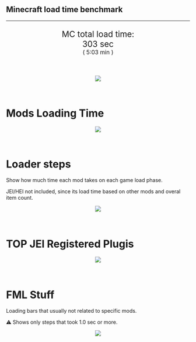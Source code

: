 ## Minecraft load time benchmark

---

<p align="center" style="font-size:160%;">
MC total load time:<br>
303 sec
<br>
<sup><sub>(
5:03 min
)</sub></sup>
</p>

<br>
<!--
Note for image scripts:
  - Newlines are ignored
  - This characters cant be used: +<"%#
-->
<p align="center">
<img src="https://quickchart.io/chart.png?w=400&h=60&c={
  type: 'horizontalBar',
  data: {
    datasets: [
        {label: 'Mixins\n', data: [34.00]},
        {label: 'Construction\n', data: [73.00]},
        {label: 'PreInit\n', data: [126.00]},
        {label: 'Init\n', data: [67.00]},
    ]
  },
  options: {
    layout: { padding: { top: 10 } },
    scales: {
      xAxes: [{display: false, stacked: true}],
      yAxes: [{display: false, stacked: true}],
    },
    elements: {rectangle: {borderWidth: 2}},
    legend: {display: false},
    plugins: {datalabels: {
      color: 'white',
      font: {
        family: 'Consolas',
      },
      formatter: (value, context) =>
        [context.dataset.label, value, 's'].join('')
    }},
    annotation: {
      clip: false,
      annotations: [{
          type: 'line',
          scaleID: 'x-axis-0',
          value: 34,
          borderColor: 'black',
          label: {
            content: 'Window appear',
            fontSize: 8,
            enabled: true,
            xPadding: 8, yPadding: 2,
            yAdjust: -20
          },
        }
      ]
    },
  }
}"/>
</p>

<br>

# Mods Loading Time

<p align="center">
<img src="https://quickchart.io/chart.png?w=400&h=300&c={
  type: 'outlabeledPie',
  options: {
    rotation: Math.PI,
    cutoutPercentage: 25,
    plugins: {
      legend: !1,
      outlabels: {
        stretch: 5,
        padding: 1,
        text: (v,i)=>[
          v.labels[v.dataIndex],' ',
          (v.percent*1000|0)/10,
          String.fromCharCode(37)].join('')
      }
    }
  },
  data: {...
`
436e17 11.23s Had Enough Items;
395E14  1.10s [JEI Ingredient Filter];
395E14  9.27s [JEI Plugins];
5161a8  7.15s CraftTweaker2;
8f304e  7.12s Astral Sorcery;
516fa8  6.46s Ender IO;
a651a8  5.17s IndustrialCraft 2;
813e81  5.07s OpenComputers;
6e5e17  4.92s Tinkers' Antique;
5E5014  3.00s [TCon Textures];
61176e  4.56s Ice and Fire;
cd922c  3.63s NuclearCraft;
6e175e  3.42s Recurrent Complex;
213664  3.17s Forestry;
306e8f  2.83s Custom Loading Screen;
8c2ccd  2.67s Immersive Engineering;
436e17  2.28s Integrated Dynamics;
ba3eb8  2.25s Cyclic;
216364  2.24s Thermal Expansion;
444444 35.85s 22 Other mods;
333333 50.09s 159 'Fast' mods (1.0s - 0.1s);
222222  7.69s 284 'Instant' mods (%3C 0.1s)
`
    .split(';').reduce((a, l) => {
      l.match(/(\w{6}) *(\d*\.\d*) ?s (.*)/s)
      .slice(1).map((a, i) => [[String.fromCharCode(35),a].join(''), a,
        a.length > 15 ? a.split(/(?%3C=.{9})\s(?=\S{5})/).join('\n') : a
      ][i])
      .forEach((s, i) =>
        [a.datasets[0].backgroundColor, a.datasets[0].data, a.labels][i].push(s)
      );
      return a
    }, {
      labels: [],
      datasets: [{
        backgroundColor: [],
        data: [],
        borderColor: 'rgba(22,22,22,0.3)',
        borderWidth: 1
      }]
    })
  }
}"/>
</p>

<br>

# Loader steps

Show how much time each mod takes on each game load phase.

JEI/HEI not included, since its load time based on other mods and overal item count.

<p align="center">
<img src="https://quickchart.io/chart.png?w=400&h=450&c={
  options: {
    scales: {
      xAxes: [{stacked: true}],
      yAxes: [{stacked: true}],
    },
    plugins: {
      datalabels: {
        anchor: 'end',
        align: 'top',
        color: 'white',
        backgroundColor: 'rgba(46, 140, 171, 0.6)',
        borderColor: 'rgba(41, 168, 194, 1.0)',
        borderWidth: 0.5,
        borderRadius: 3,
        padding: 0,
        font: {size:10},
        formatter: (v,ctx) =>
          ctx.datasetIndex!=ctx.chart.data.datasets.length-1 ? null
            : [((ctx.chart.data.datasets.reduce((a,b)=>a- -b.data[ctx.dataIndex],0)*10)|0)/10,'s'].join('')
      },
      colorschemes: {
        scheme: 'office.Damask6'
      }
    }
  },
  type: 'bar',
  data: {...(() => {
    let a = { labels: [], datasets: [] };
`
0: Construction;
1: Loading Resources;
2: PreInitialization;
3: Initialization;
4: InterModComms;
5: LoadComplete;
6: ModIdMapping;
7: Other
`
    .split(';')
      .map(l => l.match(/\d: (.*)/).slice(1))
      .forEach(([name]) => a.datasets.push({ label: name, data: [] }));
`
                                  0      1      2      3      4      5      6      7;
CraftTweaker2                 | 0.11| 0.00| 2.59| 4.40| 0.00| 0.05| 0.00| 0.00;
Astral Sorcery                | 0.22| 0.00| 4.70| 2.20| 0.00| 0.00| 0.00| 0.00;
Ender IO                      | 1.68| 0.01| 3.08| 0.27| 1.40| 0.00| 0.03| 0.00;
IndustrialCraft 2             | 0.81| 0.01| 3.61| 0.74| 0.00| 0.00| 0.00| 0.00;
OpenComputers                 | 0.15| 0.01| 1.71| 3.15| 0.05| 0.00| 0.00| 0.00;
Tinkers' Antique              | 1.07| 0.01| 0.11| 0.74| 0.00| 0.00| 0.00| 3.00;
Ice and Fire                  | 0.38| 0.01| 0.46| 3.72| 0.00| 0.00| 0.00| 0.00;
NuclearCraft                  | 0.05| 0.01| 2.65| 0.89| 0.00| 0.00| 0.03| 0.00;
Recurrent Complex             | 0.16| 0.01| 0.32| 2.92| 0.00| 0.00| 0.00| 0.00;
Forestry                      | 0.25| 0.01| 2.25| 0.67| 0.00| 0.00| 0.00| 0.00;
[Mod Average]                 | 0.07| 0.00| 0.16| 0.10| 0.00| 0.01| 0.00| 0.01
`
    .split(';').slice(1)
      .map(l => l.split('|').map(s => s.trim()))
      .forEach(([name, ...arr], i) => {
        a.labels.push(name);
        arr.forEach((v, j) => a.datasets[j].data[i] = v)
      }); return a
  })()}
}"/>
</p>

<br>

# TOP JEI Registered Plugis

<p align="center">
<img src="https://quickchart.io/chart.png?w=500&h=200&c={
  options: {
    elements: { rectangle: { borderWidth: 1 } },
    legend: false,
    scales: {
      yAxes: [{ ticks: { fontSize: 9, fontFamily: 'Verdana' }}],
    },
  },
  type: 'horizontalBar',
    data: {...(() => {
      let a = {
        labels: [], datasets: [{
          backgroundColor: 'rgba(0, 99, 132, 0.5)',
          borderColor: 'rgb(0, 99, 132)',
          data: []
        }]
      };
`
 1.71: li.cil.oc.integration.jei.ModPluginOpenComputers;
 1.38: jeresources.jei.JEIConfig;
 0.73: com.rwtema.extrautils2.crafting.jei.XUJEIPlugin;
 0.56: com.buuz135.industrial.jei.JEICustomPlugin;
 0.53: com.github.sokyranthedragon.mia.integrations.jer.JeiJerIntegration$1;
 0.52: mezz.jei.plugins.vanilla.VanillaPlugin;
 0.49: crazypants.enderio.machines.integration.jei.MachinesPlugin;
 0.41: ic2.jeiIntegration.SubModule;
 0.35: knightminer.tcomplement.plugin.jei.JEIPlugin;
 0.32: crafttweaker.mods.jei.JEIAddonPlugin;
 0.18: cofh.thermalexpansion.plugins.jei.JEIPluginTE;
 0.17: crazypants.enderio.base.integration.jei.JeiPlugin;
 1.93: Other
`
        .split(';')
        .map(l => l.split(':'))
        .forEach(([time, name]) => {
          a.labels.push(name);
          a.datasets[0].data.push(time)
        })
        ; return a
    })()
  }
}"/>
</p>

<br>

# FML Stuff

Loading bars that usually not related to specific mods.

⚠️ Shows only steps that took 1.0 sec or more.

<p align="center">
<img src="https://quickchart.io/chart.png?w=500&h=400&c={
  options: {
    rotation: Math.PI*1.125,
    cutoutPercentage: 55,
    plugins: {
      legend: !1,
      outlabels: {
        stretch: 5,
        padding: 1,
        text: (v)=>v.labels
      },
      doughnutlabel: {
        labels: [
          {
            text: 'FML stuff:',
            color: 'rgba(128, 128, 128, 0.5)',
            font: {size: 18}
          },
          {
            text: '122.24s',
            color: 'rgba(128, 128, 128, 1)',
            font: {size: 22}
          }
        ]
      },
    }
  },
  type: 'outlabeledPie',
  data: {...(() => {
    let a = {
      labels: [],
      datasets: [{
        backgroundColor: [],
        data: [],
        borderColor: 'rgba(22,22,22,0.3)',
        borderWidth: 2
      }]
    };
`
994400  1.86s Reloading;
001799  2.85s Loading Resource - AssetLibrary;
229900  3.15s Preloading 50935 textures;
179900  1.75s Texture loading;
009907  1.17s Texture mipmap and upload;
00991C  3.79s Posting bake events;
009926 28.14s Setting up dynamic models;
009930 28.37s Loading Resource - ModelManager;
009996 29.44s Rendering Setup;
440099  1.35s XML Recipes;
4F0099  1.81s InterModComms;
992600  2.26s Loading Resource - TooltipEventHandler;
99007D 10.80s [VintageFix]: Texture search 68468 sprites;
990073  3.21s Preloaded 33187 sprites
`
    .split(';')
      .map(l => l.match(/(\w{6}) *(\d*\.\d*) ?s (.*)/s))
      .forEach(([, col, time, name]) => {
        a.labels.push([
          name.length > 15 ? name.split(/(?%3C=.{11})\s(?=\S{6})/).join('\n') : name
          , ' ', time, 's'
        ].join(''));
        a.datasets[0].data.push(parseFloat(time));
        a.datasets[0].backgroundColor.push([String.fromCharCode(35), col].join(''))
      })
      ; return a
  })()}
}"/>
</p>

